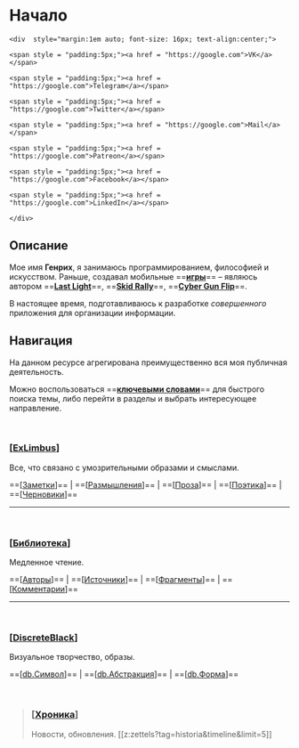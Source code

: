 # Начало
``` {=html}
<div  style="margin:1em auto; font-size: 16px; text-align:center;">

<span style = "padding:5px;"><a href = "https://google.com">VK</a></span>

<span style = "padding:5px;"><a href = "https://google.com">Telegram</a></span>

<span style = "padding:5px;"><a href = "https://google.com">Twitter</a></span>

<span style = "padding:5px;"><a href = "https://google.com">Mail</a></span>

<span style = "padding:5px;"><a href = "https://google.com">Patreon</a></span>

<span style = "padding:5px;"><a href = "https://google.com">Facebook</a></span>

<span style = "padding:5px;"><a href = "https://google.com">LinkedIn</a></span>

</div>
```
## Описание
Мое имя **Генрих**, я занимаюсь программированием, философией и искусством.
Раньше, создавал мобильные ==**[игры](<https://badmangames.com>)**== – являюсь автором ==**[Last Light](search.html?tag=verbum)**==, ==**[Skid Rally](search.html?tag=verbum)**==, ==**[Cyber Gun Flip](search.html?tag=verbum)**==.

В настоящее время, подготавливаюсь к разработке *совершенного* приложения для организации информации.


## Навигация

На данном ресурсе агрегирована преимущественно вся моя публичная деятельность.


Можно воспользоваться ==**[ключевыми словами](search.html?tag=verbum)**== для быстрого поиска темы, либо перейти в разделы и выбрать интересующее направление.





<br/>	

### [[ExLimbus]]
Все, что связано с умозрительными образами и смыслами. <p/>
==[[Заметки]]== | ==[[Размышления]]== | ==[[Проза]]== | ==[[Поэтика]]== | ==[[Черновики]]==

---

<br/>	

### [[Библиотека]]
Медленное чтение.<p/>
==[[Авторы]]== | ==[[Источники]]== | ==[[Фрагменты]]== | ==[[Комментарии]]==


---

<br/>	

### [[DiscreteBlack]]
Визуальное творчество, образы. <p/>
==[[db.Символ]]== | ==[[db.Абстракция]]== | ==[[db.Форма]]==


<br/>

	
<!--Идеи. **==[Заметки](Заметки.html)==, ==[Размышления](Размышления.html)==, ==[Рассказы](Проза.html)==,  ==[Стихи](Заметки.html)==, ==[Черновики](Черновики.html)==** - все, что связано с умозрительными образами и смыслами.
 >[[z:zettels?tag=exlimbus/*&timeline&limit=5]] 

<br></br>

>### [[DiscreteBlack]]
>Визуальное творчество, образы.
>[[z:zettels?tag=discreteblack/*&timeline&limit=5]]

<p/>

>### [[Библиотека]]
>Медленное чтение.
>[[z:zettels?tag=lib/*&timeline&limit=5]]

<p/>

-->




>### [[Хроника]]
>Новости, обновления.
>[[z:zettels?tag=historia&timeline&limit=5]]






[//begin]: # "Autogenerated link references for markdown compatibility"
[ExLimbus]: Navigation/ExLimbus "Ex Limbus"
[Заметки]: Navigation/Subpages/Заметки "Заметки"
[Размышления]: Navigation/Subpages/Размышления "Размышления"
[Проза]: Navigation/Subpages/Проза "Проза"
[Поэтика]: Navigation/Subpages/Поэтика "Поэтика"
[Черновики]: Navigation/Subpages/Черновики "Черновики"
[Библиотека]: Navigation/Библиотека "Библиотека"
[Авторы]: Navigation/Subpages/Авторы "Авторы"
[Источники]: Navigation/Subpages/Источники "Источники"
[Фрагменты]: Navigation/Subpages/Фрагменты "Фрагменты"
[Комментарии]: Navigation/Subpages/Комментарии "Комментарии"
[DiscreteBlack]: Navigation/DiscreteBlack "Discrete Black"
[db.Символ]: Navigation/Subpages/db.Символ "Символ"
[db.Абстракция]: Navigation/Subpages/db.Абстракция "Абстракция"
[db.Форма]: Navigation/Subpages/db.Форма "Форма"
[Хроника]: Navigation/Subpages/Хроника "Хроника"
[//end]: # "Autogenerated link references"